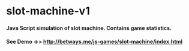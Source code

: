 # slot-machine-v1
<h4>Java Script simulation of slot machine. Contains game statistics.<h4>
 
 See Demo ->> http://betways.me/js-games/slot-machine/index.html
  
